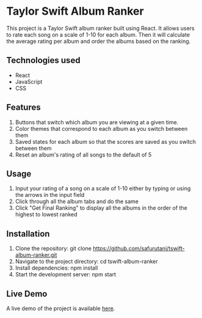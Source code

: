 # Taylor Swift Album Ranker

This project is a Taylor Swift album ranker built using React. It allows users to rate each song on a scale of 1-10 for each album. Then it will calculate the average rating per album and order the albums based on the ranking.

## Technologies used

- React
- JavaScript
- CSS

## Features

1. Buttons that switch which album you are viewing at a given time.
2. Color themes that correspond to each album as you switch between them
3. Saved states for each album so that the scores are saved as you switch between them
4. Reset an album's rating of all songs to the default of 5

## Usage
1. Input your rating of a song on a scale of 1-10 either by typing or using the arrows in the input field
2. Click through all the album tabs and do the same
3. Click "Get Final Ranking" to display all the albums in the order of the highest to lowest ranked

## Installation
1. Clone the repository: git clone https://github.com/safurutani/tswift-album-ranker.git
2. Navigate to the project directory: cd tswift-album-ranker
3. Install dependencies: npm install
4. Start the development server: npm start

## Live Demo
A live demo of the project is available [here](https://safurutani.github.io/tswift-album-ranker/).
